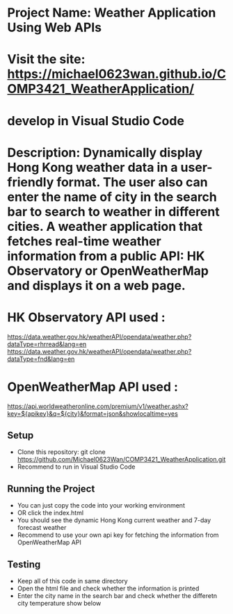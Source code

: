 # Project Name:  Weather Application Using Web APIs
# Visit the site: https://michael0623wan.github.io/COMP3421_WeatherApplication/
# develop in Visual Studio Code 
# Description:  Dynamically display Hong Kong weather data in a user-friendly format. The user also can enter the name of city in the search bar to search to weather in different cities.  A weather application that fetches real-time weather information from a public API: HK Observatory or OpenWeatherMap and displays it on a web page. 

# HK Observatory API used :
https://data.weather.gov.hk/weatherAPI/opendata/weather.php?dataType=rhrread&lang=en
https://data.weather.gov.hk/weatherAPI/opendata/weather.php?dataType=fnd&lang=en

# OpenWeatherMap API used :
https://api.worldweatheronline.com/premium/v1/weather.ashx?key=${apikey}&q=${city}&format=json&showlocaltime=yes

## Setup 
 - Clone this repository: git clone https://github.com/Michael0623Wan/COMP3421_WeatherApplication.git
 - Recommend to run in Visual Studio Code
## Running the Project
 - You can just copy the code into your working environment 
 - OR click the index.html
 - You should see the dynamic Hong Kong current weather and 7-day forecast weather
 - Recommend to use your own api key for fetching the information from OpenWeatherMap API
## Testing 
 - Keep all of this code in same directory
 - Open the html file and check whether the information is printed
 - Enter the city name in the search bar and check whether the differetn city temperature show below
